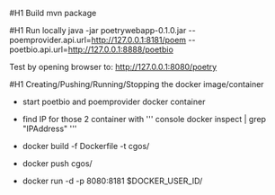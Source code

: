 #H1 Build
mvn package

#H1 Run locally
java -jar poetrywebapp-0.1.0.jar --poemprovider.api.url=http://127.0.0.1:8181/poem --poetbio.api.url=http://127.0.0.1:8888/poetbio

Test by opening browser to: http://127.0.0.1:8080/poetry

#H1 Creating/Pushing/Running/Stopping the docker image/container 
* start poetbio and poemprovider docker container
* find IP for those 2 container with 
''' console
docker inspect <container name> | grep "IPAddress"
'''

* docker build -f Dockerfile -t cgos/
* docker push cgos/
* docker run -d -p 8080:8181 $DOCKER_USER_ID/